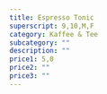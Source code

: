 ```yaml
---
title: Espresso Tonic
superscript: 9,10,M,F
category: Kaffee & Tee
subcategory: ""
description: ""
price1: 5,0
price2: ""
price3: ""
---
```

